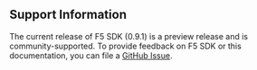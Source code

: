 ## Support Information

The current release of F5 SDK (0.9.1) is a preview release and is community-supported. To provide feedback on F5 SDK or this documentation, you can file a [GitHub Issue](https://github.com/F5Devcentral/f5-cli/issues).
